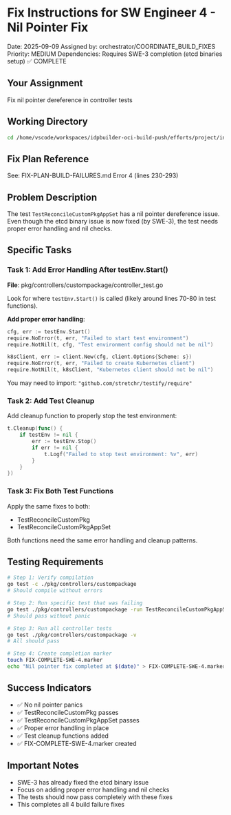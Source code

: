 # Fix Instructions for SW Engineer 4 - Nil Pointer Fix
Date: 2025-09-09
Assigned by: orchestrator/COORDINATE_BUILD_FIXES
Priority: MEDIUM
Dependencies: Requires SWE-3 completion (etcd binaries setup) ✅ COMPLETE

## Your Assignment
Fix nil pointer dereference in controller tests

## Working Directory
```bash
cd /home/vscode/workspaces/idpbuilder-oci-build-push/efforts/project/integration-workspace
```

## Fix Plan Reference
See: FIX-PLAN-BUILD-FAILURES.md Error 4 (lines 230-293)

## Problem Description
The test `TestReconcileCustomPkgAppSet` has a nil pointer dereference issue. Even though the etcd binary issue is now fixed (by SWE-3), the test needs proper error handling and nil checks.

## Specific Tasks

### Task 1: Add Error Handling After testEnv.Start()
**File**: pkg/controllers/custompackage/controller_test.go

Look for where `testEnv.Start()` is called (likely around lines 70-80 in test functions).

**Add proper error handling**:
```go
cfg, err := testEnv.Start()
require.NoError(t, err, "Failed to start test environment")
require.NotNil(t, cfg, "Test environment config should not be nil")

k8sClient, err := client.New(cfg, client.Options{Scheme: s})
require.NoError(t, err, "Failed to create Kubernetes client")
require.NotNil(t, k8sClient, "Kubernetes client should not be nil")
```

You may need to import: `"github.com/stretchr/testify/require"`

### Task 2: Add Test Cleanup
Add cleanup function to properly stop the test environment:

```go
t.Cleanup(func() {
    if testEnv != nil {
        err := testEnv.Stop()
        if err != nil {
            t.Logf("Failed to stop test environment: %v", err)
        }
    }
})
```

### Task 3: Fix Both Test Functions
Apply the same fixes to both:
- TestReconcileCustomPkg
- TestReconcileCustomPkgAppSet

Both functions need the same error handling and cleanup patterns.

## Testing Requirements
```bash
# Step 1: Verify compilation
go test -c ./pkg/controllers/custompackage
# Should compile without errors

# Step 2: Run specific test that was failing
go test ./pkg/controllers/custompackage -run TestReconcileCustomPkgAppSet -v
# Should pass without panic

# Step 3: Run all controller tests
go test ./pkg/controllers/custompackage -v
# All should pass

# Step 4: Create completion marker
touch FIX-COMPLETE-SWE-4.marker
echo "Nil pointer fix completed at $(date)" > FIX-COMPLETE-SWE-4.marker
```

## Success Indicators
- ✅ No nil pointer panics
- ✅ TestReconcileCustomPkg passes
- ✅ TestReconcileCustomPkgAppSet passes
- ✅ Proper error handling in place
- ✅ Test cleanup functions added
- ✅ FIX-COMPLETE-SWE-4.marker created

## Important Notes
- SWE-3 has already fixed the etcd binary issue
- Focus on adding proper error handling and nil checks
- The tests should now pass completely with these fixes
- This completes all 4 build failure fixes
